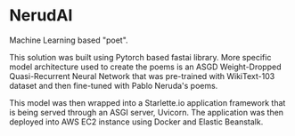 # NerudAI

Machine Learning based "poet".

This solution was built using Pytorch based fastai library. More specific model architecture used to create the poems is an ASGD Weight-Dropped Quasi-Recurrent Neural Network that was pre-trained with WikiText-103 dataset and then fine-tuned with Pablo Neruda's poems.

This model was then wrapped into a Starlette.io application framework that is being served through an ASGI server, Uvicorn. The application was then deployed into AWS EC2 instance using Docker and Elastic Beanstalk.
